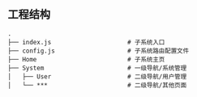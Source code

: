 <!--
 * @Descripttion : 子系统仓库：租户后台管理系统
 * @Author       : wuhaidong
 * @Date         : 2020-04-08 09:08:38
 * @LastEditors  : wuhaidong
 * @LastEditTime : 2020-07-01 16:53:55
 -->

## 工程结构

```
.
├── index.js                     # 子系统入口
├── config.js                    # 子系统路由配置文件
├── Home                         # 子系统主页
├── System                       # 一级导航/系统管理
│   ├── User                     # 二级导航/用户管理
│   └── ***                      # 二级导航/其他页面

```
